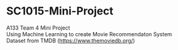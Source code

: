 # SC1015-Mini-Project
A133 Team 4 Mini Project\
Using Machine Learning to create Movie Recommendaton System\
Dataset from TMDB (https://www.themoviedb.org/)
